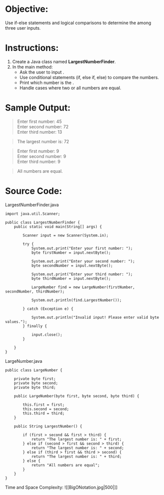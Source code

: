 # Objective:  
Use if-else statements and logical comparisons to determine the among three user inputs.
# Instructions:  
1. Create a Java class named **LargestNumberFinder**.  
2. In the main method:
	- Ask the user to input .
	- Use conditional statements (if, else if, else) to compare the numbers.
	- Print which number is the .
	- Handle cases where two or all numbers are equal.
# Sample Output:  
> Enter first number: 45  
> Enter second number: 72  
> Enter third number: 13  
  
> The largest number is: 72

> Enter first number: 9  
> Enter second number: 9  
> Enter third number: 9  
  
> All numbers are equal.

# Source Code:  
LargestNumberFinder.java
```
import java.util.Scanner;

public class LargestNumberFinder {
    public static void main(String[] args) {

        Scanner input = new Scanner(System.in);

        try {
            System.out.print("Enter your first number: ");
            byte firstNumber = input.nextByte();
    
            System.out.print("Enter your second number: ");
            byte secondNumber = input.nextByte();
    
            System.out.print("Enter your third number: ");
            byte thirdNumber = input.nextByte();
    
            LargeNumber find = new LargeNumber(firstNumber, secondNumber, thirdNumber);
    
            System.out.println(find.LargestNumber());
    
        } catch (Exception e) {
            
            System.out.println("Invalid input! Please enter valid byte values.");
        } finally {

            input.close(); 
        }
        
    }
}
```

LargeNumber.java
```
public class LargeNumber {

    private byte first;
    private byte second;
    private byte third;
    
    public LargeNumber(byte first, byte second, byte third) {

        this.first = first;
        this.second = second;
        this.third = third;
    }

    public String LargestNumber() {

        if (first > second && first > third) {
            return "The largest number is: " + first;
        } else if (second > first && second > third) {
            return "The largest number is: " + second;
        } else if (third > first && third > second) {
            return "The largest number is: " + third;
        } else {
            return "All numbers are equal";
        }
    }
}
```

Time and Space Complexity: 
![[BigONotation.jpg|500|]]

